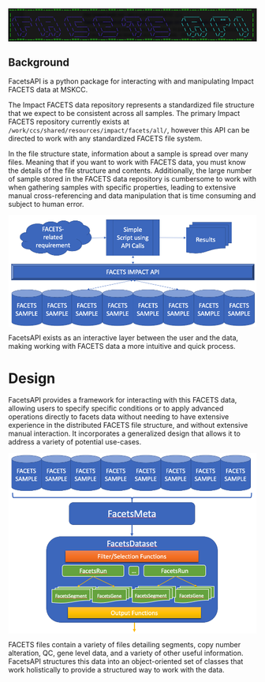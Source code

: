 # <img id="logo" src="./img/facetsAPI.png" align="center"/> 

## Background 

FacetsAPI is a python package for interacting with and manipulating Impact FACETS data at MSKCC.  

The Impact FACETS data repository represents a standardized file structure that we expect to be consistent across all samples. The primary Impact FACETS repository currently exists at `/work/ccs/shared/resources/impact/facets/all/`, however this API can be directed to work with any standardized FACETS file system.

In the file structure state, information about a sample is spread over many files. Meaning that if you want to work with FACETS data, you must know the details of the file structure and contents.  Additionally, the large number of sample stored in the FACETS data repository is cumbersome to work with when gathering samples with specific properties, leading to extensive manual cross-referencing and data manipulation that is time consuming and subject to human error.

<img id="logo" src="./img/facets_api_layer.png" align="center"/> 

FacetsAPI exists as an interactive layer between the user and the data, making working with FACETS data a more intuitive and quick process.

# Design

FacetsAPI provides a framework for interacting with this FACETS data, allowing users to specify specific conditions or to apply advanced operations directly to facets data without needing to have extensive experience in the distributed FACETS file structure, and without extensive manual interaction.  It incorporates a generalized design that allows it to address a variety of potential use-cases.

<img id="logo" src="./img/facets_api_structure.png" align="center"/> 

FACETS files contain a variety of files detailing segments, copy number alteration, QC, gene level data, and a variety of other useful information.  FacetsAPI structures this data into an object-oriented set of classes that work holistically to provide a structured way to work with the data.  
